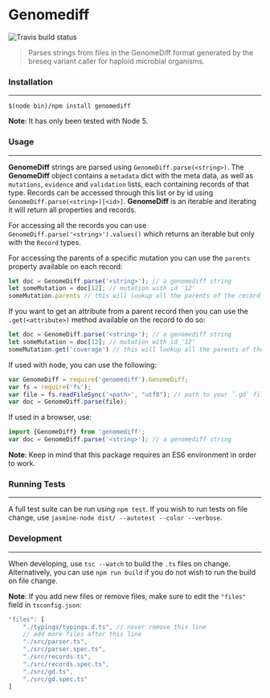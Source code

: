 # Genomediff

![Travis build status](https://travis-ci.org/biosustain/genomediff-node.svg)

> Parses strings from files in the GenomeDiff format generated by the breseq variant caller for haploid microbial organisms.

### Installation
----------------
```shell
$(node bin)/npm install genomediff
```
**Note**: It has only been tested with Node 5.


### Usage
---------

**GenomeDiff** strings are parsed using `GenomeDiff.parse(<string>)`. The **GenomeDiff** object contains a `metadata` dict with the meta data, as well as `mutations`, `evidence` and `validation` lists, each containing records of that type. Records can be accessed through this list or by id using `GenomeDiff.parse(<string>)[<id>]`. **GenomeDiff** is an iterable and iterating it will return all properties and records.

For accessing all the records you can use `GenomeDiff.parse('<string>').values()` which returns an iterable but only with the `Record` types.

For accessing the parents of a specific mutation you can use the `parents` property available on each record:
```js
let doc = GenomeDiff.parse('<string>'); // a genomediff string
let someMutation = doc[12]; // mutation with id '12'
someMutation.parents // this will lookup all the parents of the record with id `12` and return as an array of Records
```

If you want to get an attribute from a parent record then you can use the `.get(<attribute>)` method available on the record to do so:
```js
let doc = GenomeDiff.parse('<string>'); // a genomediff string
let someMutation = doc[12]; // mutation with id '12'
someMutation.get('coverage') // this will lookup all the parents of the record with id `12` and return the value of the attribute `coverage` if found on any of the parent records
```

If used with node, you can use the following:
```js
var GenomeDiff = require('genomediff').GenomeDiff;
var fs = require('fs');
var file = fs.readFileSync('<path>', "utf8"); // path to your `.gd` file
var doc = GenomeDiff.parse(file);
```

If used in a browser, use:
```js
import {GenomeDiff} from 'genomediff';
var doc = GenomeDiff.parse('<string>'); // a genomediff string
```
**Note**: Keep in mind that this package requires an ES6 environment in order to work.


### Running Tests
-----------------
A full test suite can be run using `npm test`. If you wish to run tests on file change, use `jasmine-node dist/ --autotest --color --verbose`.

### Development
---------------
When developing, use `tsc --watch` to build the `.ts` files on change. Alternatively, you can use `npm run build` if you do not wish to run the build on file change.

**Note**: If you add new files or remove files, make sure to edit the `"files"` field in `tsconfig.json`:
```js
"files": [
	"./typings/typings.d.ts", // never remove this line
	// add more files after this line
	"./src/parser.ts",
	"./src/parser.spec.ts",
	"./src/records.ts",
	"./src/records.spec.ts",
	"./src/gd.ts",
	"./src/gd.spec.ts"
]
```
